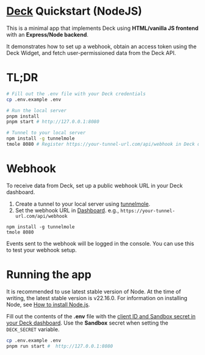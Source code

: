 # [Deck](https://deck.co) Quickstart (NodeJS)

This is a minimal app that implements Deck using **HTML/vanilla JS frontend** with an **Express/Node backend**.

It demonstrates how to set up a webhook, obtain an access token using the Deck Widget, and fetch user-permissioned data from the Deck API.

# TL;DR

```sh
# Fill out the .env file with your Deck credentials
cp .env.example .env

# Run the local server
pnpm install
pnpm start # http://127.0.0.1:8080

# Tunnel to your local server
npm install -g tunnelmole
tmole 8080 # Register https://your-tunnel-url.com/api/webhook in Deck dashboard
```

# Webhook

To receive data from Deck, set up a public webhook URL in your Deck dashboard. 

1. Create a tunnel to your local server using [tunnelmole](https://tunnelmole.com).
2. Set the webhook URL in [Dashboard](https://dashboard.deck.co/). e.g., `https://your-tunnel-url.com/api/webhook`

```
npm install -g tunnelmole
tmole 8080
```

Events sent to the webhook will be logged in the console. You can use this to test your webhook setup.

# Running the app

It is recommended to use latest stable version of Node. At the time of writing, the latest stable version is v22.16.0. 
For information on installing Node, see [How to install Node.js](https://nodejs.dev/learn/how-to-install-nodejs).

Fill out the contents of the **.env** file with the [client ID and Sandbox secret in your Deck dashboard](https://dashboard.deck.co/). Use the **Sandbox** secret when setting the `DECK_SECRET` variable.

```bash
cp .env.example .env
pnpm run start #  http://127.0.0.1:8080
```
